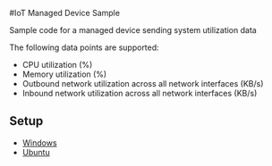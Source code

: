 #IoT Managed Device Sample

Sample code for a managed device sending system utilization data

The following data points are supported:
 * CPU utilization (%)
 * Memory utilization (%)
 * Outbound network utilization across all network interfaces (KB/s)
 * Inbound network utilization across all network interfaces (KB/s)

## Setup
 * [Windows](setup/windows.md)
 * [Ubuntu](setup/ubuntu.md)

